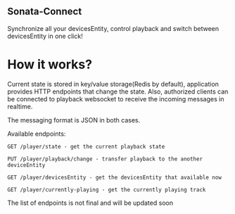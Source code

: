 ## Sonata-Connect

Synchronize all your devicesEntity, control playback and switch between devicesEntity in one click!

# How it works?

Current state is stored in key/value storage(Redis by default), application provides HTTP endpoints that change the state.
Also, authorized clients can be connected to playback websocket to receive the incoming messages in realtime.

The messaging format is JSON in both cases.

Available endpoints:

``GET /player/state - get the current playback state``

``PUT /player/playback/change - transfer playback to the another deviceEntity``

``GET /player/devicesEntity - get the devicesEntity that available now``

``GET /player/currently-playing - get the currently playing track``

The list of endpoints is not final and will be updated soon